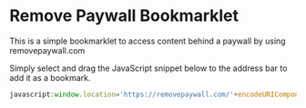 # Remove Paywall Bookmarklet

This is a simple bookmarklet to access content behind a paywall by using removepaywall.com

Simply select and drag the JavaScript snippet below to the address bar to add it as a bookmark.

```js
javascript:window.location='https://removepaywall.com/'+encodeURIComponent(window.location)
```
